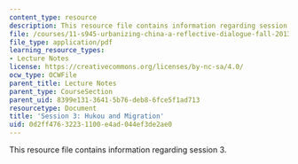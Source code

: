 ```yaml
---
content_type: resource
description: This resource file contains information regarding session 3.
file: /courses/11-s945-urbanizing-china-a-reflective-dialogue-fall-2013/0d2ff47632231100e4ad044ef3de2ae0_MIT11_S945F13_Session3.pdf
file_type: application/pdf
learning_resource_types:
- Lecture Notes
license: https://creativecommons.org/licenses/by-nc-sa/4.0/
ocw_type: OCWFile
parent_title: Lecture Notes
parent_type: CourseSection
parent_uid: 8399e131-3641-5b76-deb8-6fce5f1ad713
resourcetype: Document
title: 'Session 3: Hukou and Migration'
uid: 0d2ff476-3223-1100-e4ad-044ef3de2ae0
---
```

This resource file contains information regarding session 3.